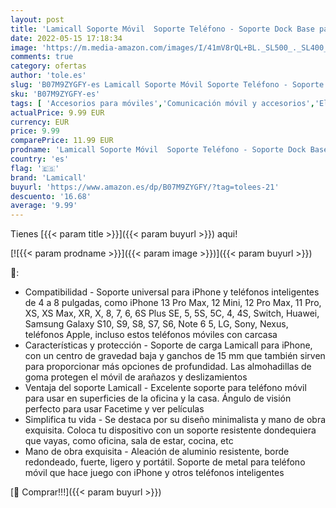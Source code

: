 ```yaml
---
layout: post
title: 'Lamicall Soporte Móvil  Soporte Teléfono - Soporte Dock Base para Teléfono para iPhone 13 Pro MAX  12 Pro MAX  Mini  11 Pro  XS MAX XR X 8 7 6 Plus  Samsung  Huawei  Otras Smartphones - Oro Rosa'
date: 2022-05-15 17:18:34
image: 'https://m.media-amazon.com/images/I/41mV8rQL+BL._SL500_._SL400_.jpg'
comments: true
category: ofertas
author: 'tole.es'
slug: 'B07M9ZYGFY-es Lamicall Soporte Móvil Soporte Teléfono - Soporte Dock...'
sku: 'B07M9ZYGFY-es'
tags: [ 'Accesorios para móviles','Comunicación móvil y accesorios','Electrónica','Monturas para teléfonos móviles','Soportes de cama y escritorio para teléfonos móviles','iphone','lamicall','🇪🇸', ]
actualPrice: 9.99 EUR
currency: EUR
price: 9.99
comparePrice: 11.99 EUR
prodname: 'Lamicall Soporte Móvil  Soporte Teléfono - Soporte Dock Base para Teléfono para iPhone 13 Pro MAX  12 Pro MAX  Mini  11 Pro  XS MAX XR X 8 7 6 Plus  Samsung  Huawei  Otras Smartphones - Oro Rosa'
country: 'es'
flag: '🇪🇸'
brand: 'Lamicall'
buyurl: 'https://www.amazon.es/dp/B07M9ZYGFY/?tag=tolees-21'
descuento: '16.68'
average: '9.99'
---
```


Tienes [{{< param title >}}]({{< param buyurl >}}) aqui!

[![{{< param prodname >}}]({{< param image >}})]({{< param buyurl >}})

🔎:

- Compatibilidad - Soporte universal para iPhone y teléfonos inteligentes de 4 a 8 pulgadas, como iPhone 13 Pro Max, 12 Mini, 12 Pro Max, 11 Pro, XS, XS Max, XR, X, 8, 7, 6, 6S Plus SE, 5, 5S, 5C, 4, 4S, Switch, Huawei, Samsung Galaxy S10, S9, S8, S7, S6, Note 6 5, LG, Sony, Nexus, teléfonos Apple, incluso estos teléfonos móviles con carcasa
- Características y protección - Soporte de carga Lamicall para iPhone, con un centro de gravedad baja y ganchos de 15 mm que también sirven para proporcionar más opciones de profundidad. Las almohadillas de goma protegen el móvil de arañazos y deslizamientos
- Ventaja del soporte Lamicall - Excelente soporte para teléfono móvil para usar en superficies de la oficina y la casa. Ángulo de visión perfecto para usar Facetime y ver películas
- Simplifica tu vida - Se destaca por su diseño minimalista y mano de obra exquisita. Coloca tu dispositivo con un soporte resistente dondequiera que vayas, como oficina, sala de estar, cocina, etc
- Mano de obra exquisita - Aleación de aluminio resistente, borde redondeado, fuerte, ligero y portátil. Soporte de metal para teléfono móvil que hace juego con iPhone y otros teléfonos inteligentes

[🛒 Comprar!!!]({{< param buyurl >}})
